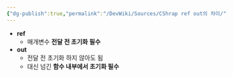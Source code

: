 ```yaml
---
{"dg-publish":true,"permalink":"/DevWiki/Sources/CShrap ref out의 차이/","noteIcon":"","created":"2024-10-01T11:40:41.000+09:00","updated":"2025-07-19T22:58:36.968+09:00"}
---
```


* **ref**
	* 매개변수 **전달 전 초기화 필수**
* **out**
	* 전달 전 초기화 하지 않아도 됨
	* 대신 넘긴 **함수 내부에서 초기화 필수**